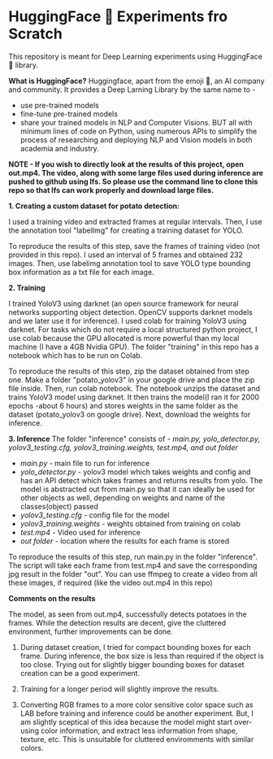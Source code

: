 # HuggingFace 🤗 Experiments fro Scratch

This repository is meant for Deep Learning experiments using HuggingFace 🤗 library.

**What is HuggingFace?**
Huggingface, apart from the emoji 🤗, an AI company and community. It provides a Deep Larning Library by the same name to - 
* use pre-trained models
* fine-tune pre-trained models
* share your trained models
in NLP and Computer Visions. BUT all with minimum lines of code on Python, using numerous APIs to simplify the process of researching and deploying NLP and Vision models in both academia and industry.

**NOTE - If you wish to directly look at the results of this project, open out.mp4. The video, along with some large files used during inference are pushed to github using lfs. So please use the command line to clone this repo so that lfs can work properly and download large files.**

**1. Creating a custom dataset for potato detection:**

I used a training video and extracted frames at regular intervals. Then, I use the annotation tool "labelImg" for creating a training dataset for YOLO. 

To reproduce the results of this step, save the frames of training video (not provided in this repo). I used an interval of 5 frames and obtained 232 images. Then, use labelimg annotation tool to save YOLO type bounding box information as a txt file for each image.

**2. Training**

I trained YoloV3 using darknet (an open source framework for neural networks supporting object detection. OpenCV supports darknet models and we later use it for inference).
I used colab for training YoloV3 using darknet. For tasks which do not require a local structured python project, I use colab because the GPU allocated is more powerful than my local machine (I have a 4GB Nvidia GPU). The folder "training" in this repo has a notebook which has to be run on Colab.

To reproduce the results of this step, zip the dataset obtained from step one. Make a folder "potato_yolov3" in your google drive and place the zip file inside. Then, run colab notebook. The notebook unzips the dataset and trains YoloV3 model using darknet. It then trains the model(I ran it for 2000 epochs -about 6 hours) and stores weights in the same folder as the dataset (potato_yolov3 on google drive). Next, download the weights for inference.

**3. Inference**
The folder "inference" consists of - *main.py, yolo_detector.py, yolov3_testing.cfg, yolov3_training.weights, test.mp4, and out folder*

* *main.py -* main file to run for inference
* *yolo_detector.py -* yolov3 model which takes weights and config and has an API detect which takes frames and returns results from yolo. The model is abstracted out from main.py so that it can ideally be used for other objects as well, depending on weights and name of the classes(object) passed
* *yolov3_testing.cfg -* config file for the model
* *yolov3_training.weights -* weights obtained from training on colab
* *test.mp4 -* Video used for inference
* *out folder -* location where the results for each frame is stored

To reproduce the results of this step, run main.py in the folder "inference". The script will take each frame from test.mp4 and save the corresponding jpg result in the folder "out". You can use ffmpeg to create a video from all these images, if required (like the video out.mp4 in this repo)

**Comments on the results**

The model, as seen from out.mp4, successfully detects potatoes in the frames. While the detection results are decent, give the cluttered environment, further improvements can be done.

1. During dataset creation, I tried for compact bounding boxes for each frame. During inference, the box size is less than required if the object is too close. Trying out for slightly bigger bounding boxes for dataset creation can be a good experiment.

2. Training for a longer period will slightly improve the results.

3. Converting RGB frames to a more color sensitive color space such as LAB before training and inference could be another experiment. But, I am slightly sceptical of this idea because the model might start over-using color information, and extract less information from shape, texture, etc. This is unsuitable for cluttered enviromments with similar colors.






